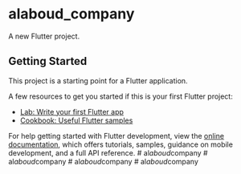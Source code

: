 # alaboud_company

A new Flutter project.

## Getting Started

This project is a starting point for a Flutter application.

A few resources to get you started if this is your first Flutter project:

- [Lab: Write your first Flutter app](https://docs.flutter.dev/get-started/codelab)
- [Cookbook: Useful Flutter samples](https://docs.flutter.dev/cookbook)

For help getting started with Flutter development, view the
[online documentation](https://docs.flutter.dev/), which offers tutorials,
samples, guidance on mobile development, and a full API reference.
#   a l _ a b o u d _ c o m p a n y  
 #   a l _ a b o u d _ c o m p a n y  
 #   a l _ a b o u d _ c o m p a n y  
 #   a l _ a b o u d _ c o m p a n y  
 